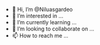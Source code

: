 - 👋 Hi, I’m @Niluasgardeo
- 👀 I’m interested in ...
- 🌱 I’m currently learning ...
- 💞️ I’m looking to collaborate on ...
- 📫 How to reach me ...

<!---
Niluasgardeo/Niluasgardeo is a ✨ special ✨ repository because its `README.md` (this file) appears on your GitHub profile.
You can click the Preview link to take a look at your changes.
--->
